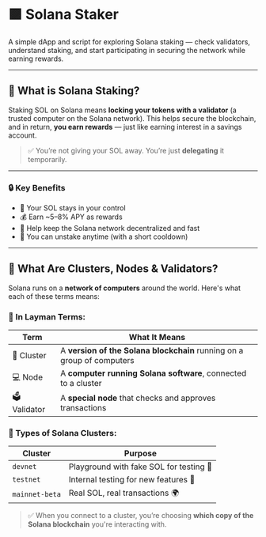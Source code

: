 # 🟪 Solana Staker

A simple dApp and script for exploring Solana staking — check validators, understand staking, and start participating in securing the network while earning rewards.

---

## 📌 What is Solana Staking?

Staking SOL on Solana means **locking your tokens with a validator** (a trusted computer on the Solana network). This helps secure the blockchain, and in return, **you earn rewards** — just like earning interest in a savings account.

> ✅ You’re not giving your SOL away. You’re just **delegating** it temporarily.

---

### 🔒 Key Benefits

- 🔐 Your SOL stays in your control
- 💰 Earn ~5–8% APY as rewards
- 🧱 Help keep the Solana network decentralized and fast
- 🔄 You can unstake anytime (with a short cooldown)

---

## 🧩 What Are Clusters, Nodes & Validators?

Solana runs on a **network of computers** around the world. Here's what each of these terms means:

### 🧠 In Layman Terms:

| Term       | What It Means                                                                 |
|------------|--------------------------------------------------------------------------------|
| 🧬 Cluster  | A **version of the Solana blockchain** running on a group of computers        |
| 💻 Node     | A **computer running Solana software**, connected to a cluster                |
| 🗳️ Validator| A **special node** that checks and approves transactions                      |

### 🔁 Types of Solana Clusters:

| Cluster        | Purpose                            |
|----------------|------------------------------------|
| `devnet`       | Playground with fake SOL for testing 🧪 |
| `testnet`      | Internal testing for new features 🔧 |
| `mainnet-beta` | Real SOL, real transactions 🌍     |

> ✅ When you connect to a cluster, you’re choosing **which copy of the Solana blockchain** you're interacting with.
